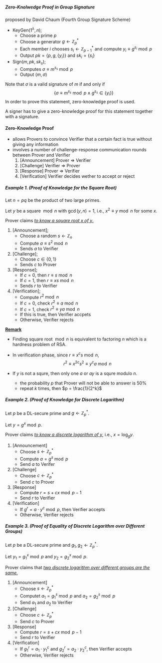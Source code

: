 ##### Zero-Knolwedge Proof in Group Signature 

proposed by David Chaum (Fourth Group Signature Scheme)

- $\mathsf{KeyGen}(1^\lambda, n)$;
  - Choose a prime $p$
  - Choose a generator $g \gets \mathbb{Z}_p^*$
  - Each member $i$ chooses $s_i \gets \mathbb{Z}_{p-1}^*$ and compute $y_i \equiv g^{s_i} \bmod p$
  - Output $pk = \{p, g, \{y_i\}\}$ and $sk_i = \{s_i\}$
- $\mathsf{Sign}(m, pk, sk_s)$;
  - Computes $\sigma \equiv m^{s_s} \bmod p$
  - Output $(m, \sigma)$

Note that $\sigma$ is a valid signature of $m$ if and only if
$$
\{\sigma \equiv m^{s_s} \bmod p \wedge g^{s_s} \in \{y_i\}\}
$$
In order to prove this statement, zero-knowledge proof is used.

A signer has to give a zero-knowledge proof for this statement together with a signature.



#### Zero-Knowledge Proof

* allows Provers  to convince Verifier that a certain fact is true without giving any information
* involves a number of challenge-response communication rounds between Prover and Verifier
  1. [Announcement] 		Prover $\Rightarrow$ Verifier
  2. [Challenge] 		        Verifier $\Rightarrow$ Prover
  3. [Response]                    Prover $\Rightarrow$ Verifier
  4. [Verification] 	        Verifier decides wether to accept or reject



##### Example 1. (Proof of Knowledge for the Square Root)

Let $n = pq$ be the product of two large primes.

Let $y$ be a square $\bmod n$ with $\gcd(y, n)=1$, i.e., $x^2 \equiv y \bmod n$ for some $x$.

Prover claims <u>*to know a square root $x$ of $y$*.</u>

1. [Announcement];
   * Choose a random $s \gets \mathbb{Z}_{n}$
   * Compute $a \equiv s^2 \bmod n$ 
   * Sends $a$ to Verifier
2. [Challenge];
   * Choose $c \in \{0, 1\}$
   * Sends $c$ to Prover
3. [Response];
   * If $c = 0$, then $r \equiv s \bmod n$
   * If $c = 1$, then $r \equiv xs \bmod n$
   * Sends $r$ to Verifier
4. [Verification];
   * Compute $r^2 \bmod n$
   * If $c = 0$, check $r^2 \equiv a \bmod n$
   * If $c = 1$, check $r^2 \equiv ya \bmod n$
   * If this is true, then Verifier accpets
   * Otherwise, Verifier rejects

 

**<u>Remark</u>**

* Finding square root $\bmod n$ is equivalent to factoring $n$ which is a hardness problem of RSA.

* In verification phase, since $r \equiv x^c s \bmod n$,
  $$
  r^2 \equiv x^{2c}s^2 \equiv y^c a \bmod n
  $$

* If $y$ is not a squre,  then only one $a$ or $ay$ is a squre modulo $n$.
  * the probability $p$ that Prover will not be able to answer is 50%
  * repeat $k$ times, then $p = \frac{1}{2^k}$



##### Example 2. (Proof of Knowledge for Discrete Logarithm)

Let $p$ be a DL-secure prime and $g \gets \mathbb{Z}_p^{*}$.

Let $y = g^x \bmod p$.

Prover claims <u>*to know a discrete logarithm of $y$*</u>, i.e., $x = \log_g y$.

1. [Announcement]
   * Choose $s \gets \mathbb{Z}_p^*$
   * Compute $a = g^s \bmod p$
   * Send $a$ to Verifer
2. [Challenge]
   - Choose $c \gets \mathbb{Z}_p^*$
   - Send $c$ to Prover
3. [Response]
   * Compute $r = s + cx \bmod p - 1$
   * Send $r$ to Verifier
4. [Verification]
   * If $g^r = a \cdot y^c \bmod p$, then Verifier accepts
   * Otherwise, Verifier rejects



##### Example 3. (Proof of Equality of Discrete Logarithm over Different Groups)

Let $p$ be a DL-secure prime and $g_1, g_2 \gets \mathbb{Z}_p^*$.

Let $y_1 = g_1^x \bmod p$ and $y_2=g_2^x \bmod p$.

Prover claims that <u>*two discrete logarithm over different groups are the same.*</u>

1. [Announcement]
   * Choose $s \gets \mathbb{Z}_p^*$
   * Computet $a_1 = g_1^s \bmod p$ and $a_2 = g_2^s \bmod p$
   * Send $a_1$ and $a_2$ to Verifier
2. [Challenge]
   - Choose $c \gets \mathbb{Z}_p^*$
   - Send $c$ to Prover
3. [Response]
   - Compute $r = s + cx \bmod p - 1$
   - Send $r$ to Verifier
4. [Verification]
   * If $g_1^r = a_1 \cdot y_1^c$ and $g_2^r = a_2 \cdot y_2^c$, then Verifier accepts
   * Otherwise, Verifier rejects
